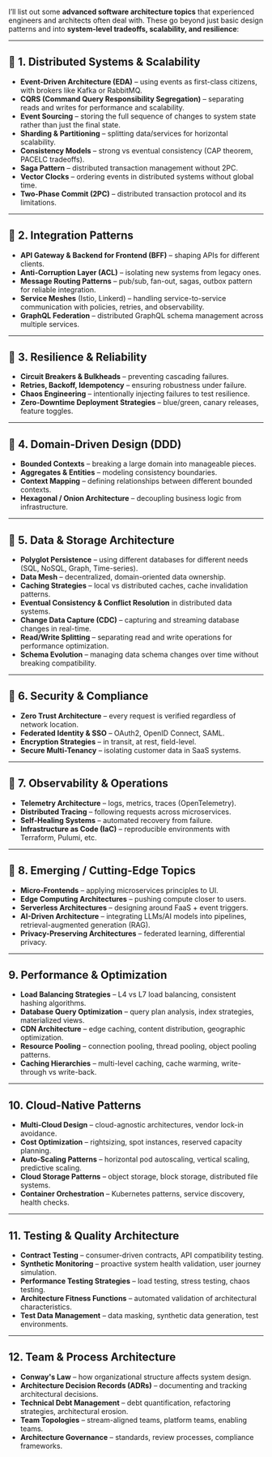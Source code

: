 I’ll list out some **advanced software architecture topics** that experienced engineers and architects often deal with. These go beyond just basic design patterns and into **system-level tradeoffs, scalability, and resilience**:

---

## 🔹 1. Distributed Systems & Scalability

* **Event-Driven Architecture (EDA)** – using events as first-class citizens, with brokers like Kafka or RabbitMQ.
* **CQRS (Command Query Responsibility Segregation)** – separating reads and writes for performance and scalability.
* **Event Sourcing** – storing the full sequence of changes to system state rather than just the final state.
* **Sharding & Partitioning** – splitting data/services for horizontal scalability.
* **Consistency Models** – strong vs eventual consistency (CAP theorem, PACELC tradeoffs).
* **Saga Pattern** – distributed transaction management without 2PC.
* **Vector Clocks** – ordering events in distributed systems without global time.
* **Two-Phase Commit (2PC)** – distributed transaction protocol and its limitations.

---

## 🔹 2. Integration Patterns

* **API Gateway & Backend for Frontend (BFF)** – shaping APIs for different clients.
* **Anti-Corruption Layer (ACL)** – isolating new systems from legacy ones.
* **Message Routing Patterns** – pub/sub, fan-out, sagas, outbox pattern for reliable integration.
* **Service Meshes** (Istio, Linkerd) – handling service-to-service communication with policies, retries, and observability.
* **GraphQL Federation** – distributed GraphQL schema management across multiple services.

---

## 🔹 3. Resilience & Reliability

* **Circuit Breakers & Bulkheads** – preventing cascading failures.
* **Retries, Backoff, Idempotency** – ensuring robustness under failure.
* **Chaos Engineering** – intentionally injecting failures to test resilience.
* **Zero-Downtime Deployment Strategies** – blue/green, canary releases, feature toggles.

---

## 🔹 4. Domain-Driven Design (DDD)

* **Bounded Contexts** – breaking a large domain into manageable pieces.
* **Aggregates & Entities** – modeling consistency boundaries.
* **Context Mapping** – defining relationships between different bounded contexts.
* **Hexagonal / Onion Architecture** – decoupling business logic from infrastructure.

---

## 🔹 5. Data & Storage Architecture

* **Polyglot Persistence** – using different databases for different needs (SQL, NoSQL, Graph, Time-series).
* **Data Mesh** – decentralized, domain-oriented data ownership.
* **Caching Strategies** – local vs distributed caches, cache invalidation patterns.
* **Eventual Consistency & Conflict Resolution** in distributed data systems.
* **Change Data Capture (CDC)** – capturing and streaming database changes in real-time.
* **Read/Write Splitting** – separating read and write operations for performance optimization.
* **Schema Evolution** – managing data schema changes over time without breaking compatibility.

---

## 🔹 6. Security & Compliance

* **Zero Trust Architecture** – every request is verified regardless of network location.
* **Federated Identity & SSO** – OAuth2, OpenID Connect, SAML.
* **Encryption Strategies** – in transit, at rest, field-level.
* **Secure Multi-Tenancy** – isolating customer data in SaaS systems.

---

## 🔹 7. Observability & Operations

* **Telemetry Architecture** – logs, metrics, traces (OpenTelemetry).
* **Distributed Tracing** – following requests across microservices.
* **Self-Healing Systems** – automated recovery from failure.
* **Infrastructure as Code (IaC)** – reproducible environments with Terraform, Pulumi, etc.

---

## 🔹 8. Emerging / Cutting-Edge Topics

* **Micro-Frontends** – applying microservices principles to UI.
* **Edge Computing Architectures** – pushing compute closer to users.
* **Serverless Architectures** – designing around FaaS + event triggers.
* **AI-Driven Architecture** – integrating LLMs/AI models into pipelines, retrieval-augmented generation (RAG).
* **Privacy-Preserving Architectures** – federated learning, differential privacy.

---

## 9. Performance & Optimization

* **Load Balancing Strategies** – L4 vs L7 load balancing, consistent hashing algorithms.
* **Database Query Optimization** – query plan analysis, index strategies, materialized views.
* **CDN Architecture** – edge caching, content distribution, geographic optimization.
* **Resource Pooling** – connection pooling, thread pooling, object pooling patterns.
* **Caching Hierarchies** – multi-level caching, cache warming, write-through vs write-back.

---

## 10. Cloud-Native Patterns

* **Multi-Cloud Design** – cloud-agnostic architectures, vendor lock-in avoidance.
* **Cost Optimization** – rightsizing, spot instances, reserved capacity planning.
* **Auto-Scaling Patterns** – horizontal pod autoscaling, vertical scaling, predictive scaling.
* **Cloud Storage Patterns** – object storage, block storage, distributed file systems.
* **Container Orchestration** – Kubernetes patterns, service discovery, health checks.

---

## 11. Testing & Quality Architecture

* **Contract Testing** – consumer-driven contracts, API compatibility testing.
* **Synthetic Monitoring** – proactive system health validation, user journey simulation.
* **Performance Testing Strategies** – load testing, stress testing, chaos testing.
* **Architecture Fitness Functions** – automated validation of architectural characteristics.
* **Test Data Management** – data masking, synthetic data generation, test environments.

---

## 12. Team & Process Architecture

* **Conway's Law** – how organizational structure affects system design.
* **Architecture Decision Records (ADRs)** – documenting and tracking architectural decisions.
* **Technical Debt Management** – debt quantification, refactoring strategies, architectural erosion.
* **Team Topologies** – stream-aligned teams, platform teams, enabling teams.
* **Architecture Governance** – standards, review processes, compliance frameworks.

